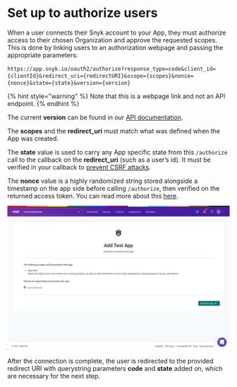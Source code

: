# Set up to authorize users

When a user connects their Snyk account to your App, they must authorize access to their chosen Organization and approve the requested scopes. This is done by linking users to an authorization webpage and passing the appropriate parameters:

```text
https://app.snyk.io/oauth2/authorize?response_type=code&client_id={clientId}&redirect_uri={redirectURI}&scope={scopes}&nonce={nonce}&state={state}&version={version}
```

{% hint style="warning" %}
Note that this is a webpage link and not an API endpoint.
{% endhint %}

The current **version** can be found in our [API documentation](https://snyk.docs.apiary.io/#reference/apps).

The **scopes** and the **redirect\_uri** must match what was defined when the App was created.

The **state** value is used to carry any App specific state from this `/authorize` call to the callback on the **redirect\_uri** \(such as a user’s id\). It must be verified in your callback to [prevent CSRF attacks](https://datatracker.ietf.org/doc/html/rfc6749#section-10.12). 

The **nonce** value is a highly randomized string stored alongside a timestamp on the app side before calling `/authorize`, then verified on the returned access token. You can read more about this [here](https://datatracker.ietf.org/doc/html/rfc6749#section-7.1).

![An example of what the user will see when they are redirected to this page](../../../.gitbook/assets/authorize_page.png)

After the connection is complete, the user is redirected to the provided redirect URI with querystring parameters **code** and **state** added on, which are necessary for the next step.

